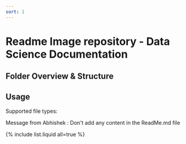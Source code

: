 ```yaml
---
sort: 1
---
```


# Readme Image repository - Data Science Documentation

## Folder Overview & Structure

## Usage 
Supported file types:


Message from Abhishek : Don't add any content in the ReadMe.md file


{% include list.liquid all=true %}

